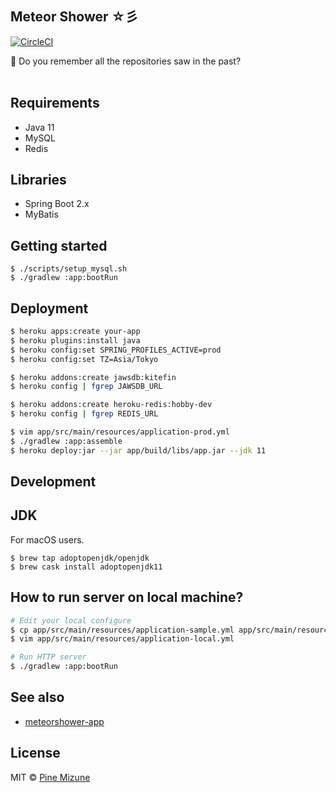 ## Meteor Shower ☆彡
[![CircleCI](https://circleci.com/gh/pine/meteorshower-server.svg?style=shield&circle-token=9d1800880fb0dd23fb7098d8b66e401f30d5a2c7)](https://circleci.com/gh/pine/meteorshower-server)

:star2: Do you remember all the repositories saw in the past?
<br>
<br>

## Requirements

- Java 11
- MySQL
- Redis

## Libraries

- Spring Boot 2.x
- MyBatis

## Getting started

```
$ ./scripts/setup_mysql.sh
$ ./gradlew :app:bootRun
```

## Deployment

```sh
$ heroku apps:create your-app
$ heroku plugins:install java
$ heroku config:set SPRING_PROFILES_ACTIVE=prod
$ heroku config:set TZ=Asia/Tokyo

$ heroku addons:create jawsdb:kitefin
$ heroku config | fgrep JAWSDB_URL

$ heroku addons:create heroku-redis:hobby-dev
$ heroku config | fgrep REDIS_URL

$ vim app/src/main/resources/application-prod.yml
$ ./gradlew :app:assemble
$ heroku deploy:jar --jar app/build/libs/app.jar --jdk 11
```

## Development
## JDK
For macOS users.

```
$ brew tap adoptopenjdk/openjdk
$ brew cask install adoptopenjdk11
```

## How to run server on local machine?

```sh
# Edit your local configure
$ cp app/src/main/resources/application-sample.yml app/src/main/resources/application-local.yml
$ vim app/src/main/resources/application-local.yml

# Run HTTP server
$ ./gradlew :app:bootRun
```

## See also

- [meteorshower-app](https://github.com/pine/meteorshower-app)

## License
MIT &copy; [Pine Mizune](https://profile.pine.moe)
